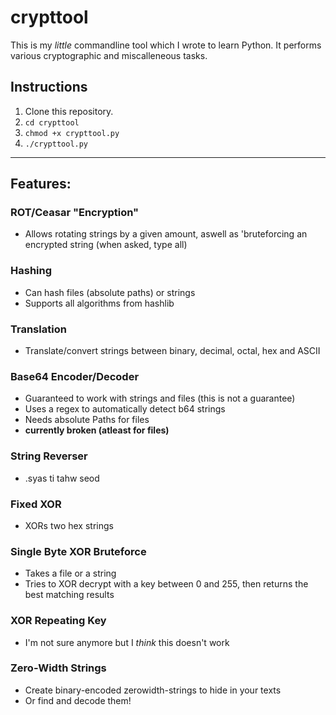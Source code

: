 # crypttool
This is my _little_ commandline tool which I wrote to learn Python. It performs various cryptographic and miscalleneous tasks.

## Instructions
1. Clone this repository.
2. `cd crypttool`
3. `chmod +x crypttool.py`
4. `./crypttool.py`
----

## Features:
### ROT/Ceasar "Encryption"
* Allows rotating strings by a given amount, aswell as 'bruteforcing an encrypted string (when asked, type all)

### Hashing
* Can hash files (absolute paths) or strings
* Supports all algorithms from hashlib

### Translation
* Translate/convert strings between binary, decimal, octal, hex and ASCII

### Base64 Encoder/Decoder
* Guaranteed to work with strings and files (this is not a guarantee) 
* Uses a regex to automatically detect b64 strings
* Needs absolute Paths for files
* __currently broken (atleast for files)__

### String Reverser
* .syas ti tahw seod

### Fixed XOR
*  XORs two hex strings

### Single Byte XOR Bruteforce
* Takes a file or a string
* Tries to XOR decrypt with a key between 0 and 255, then returns the best matching results

### XOR Repeating Key
* I'm not sure anymore but I _think_ this doesn't work

### Zero-Width Strings
* Create binary-encoded zerowidth-strings to hide in your texts
* Or find and decode them!